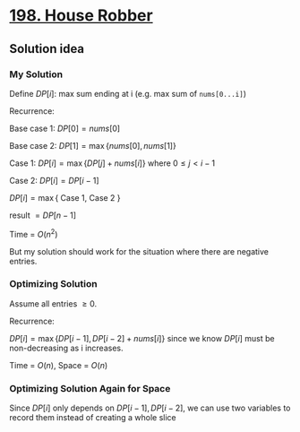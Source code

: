 # [198. House Robber](https://leetcode.com/problems/house-robber/)

## Solution idea

### My Solution
Define $DP[i]$: max sum ending at i (e.g. max sum of `nums[0...i]`)

Recurrence:

Base case 1: $DP[0] = nums[0]$

Base case 2: $DP[1] = \max\{nums[0], nums[1]\}$

Case 1: $DP[i] = \max\{DP[j] + nums[i]\}$ where $0 \leq j < i-1$

Case 2: $DP[i] = DP[i-1]$

$DP[i] = \max\{$ Case 1, Case 2 $\}$

result $= DP[n-1]$

Time = $O(n^2)$

But my solution should work for the situation where there are negative entries.

### Optimizing Solution
Assume all entries $\geq 0$.

Recurrence:

$DP[i] = \max\{DP[i-1], DP[i-2] + nums[i]\}$ since we know $DP[i]$ must be non-decreasing as i increases.

Time = $O(n)$, Space = $O(n)$

### Optimizing Solution Again for Space

Since $DP[i]$ only depends on $DP[i-1], DP[i-2]$, we can use two variables to record them instead of creating a whole slice
